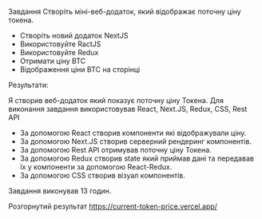 Завдання
Створіть міні-веб-додаток, який відображає поточну ціну токена.
- Створіть новий додаток NextJS
- Використовуйте RactJS
- Використовуйте Redux
- Отримати ціну BTC
- Відображення ціни BTC на сторінці

Результати:

Я створив веб-додаток який показує поточну ціну Токена. Для виконання завдання використовував React, Next.JS, Redux, CSS, Rest API

- За допомогою React створив компоненти які відображували ціну.
- За допомогою Next.JS створив серверний рендеринг компонентів.
- За допомогою Rest API отримував поточну ціну  Токена.
- За допомогою Redux створив state який приймав дані та передавав їх у компоненти за допомогою React-Redux.
- За допомогою CSS створив візуал компонентів.

Завдання виконував 13 годин.

Розгорнутий результат https://current-token-price.vercel.app/
